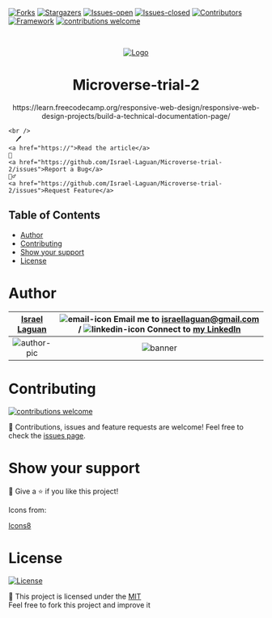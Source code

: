 <!-- PROJECT SHIELDS -->

[![Forks][forks-shield]][forks-url]
[![Stargazers][stars-shield]][stars-url]
[![Issues-open][issues-open-shield]][issues-url]
[![Issues-closed][issues-closed-shield]][issues-url]
[![Contributors][contributors-shield]][contributors-url]
[![Framework][badge-framework]][framework-url]
[![contributions welcome][contributions-welcome]][issues-url]

<!-- PROJECT LOGO -->
<br />
<p align="center">
  <a href="https://">
	  <img src="https://img.icons8.com/color/96/000000/full-image.png" alt="Logo"/>
  </a>

  <h1 align="center">
	Microverse-trial-2
  </h1>

  <p align="center">
    https://learn.freecodecamp.org/responsive-web-design/responsive-web-design-projects/build-a-technical-documentation-page/

    <br />
      🖊️
    <a href="https://">Read the article</a>
    🐞
    <a href="https://github.com/Israel-Laguan/Microverse-trial-2/issues">Report a Bug</a>
    🙋‍♂️
    <a href="https://github.com/Israel-Laguan/Microverse-trial-2/issues">Request Feature</a>

  </p>
</p>

## Table of Contents

- [Author](#author)
- [Contributing](#contributing)
- [Show your support](#show-your-support)
- [License](#license)

# Author

| [Israel Laguan][author-github] | ![email-icon][] Email me to [israellaguan@gmail.com][author-email] / ![linkedin-icon][] Connect to [my LinkedIn][author-linkedin] |
| :----------------------------: | :-------------------------------------------------------------------------------------------------------------------------------: |
|        ![author-pic][]         |                                                             ![banner]                                                             |

<!-- MARKDOWN LINKS & IMAGES -->

[author-pic]: https://avatars2.githubusercontent.com/u/36519478?s=460&v=4
[author-github]: https://israel-laguan.github.io
[author-linkedin]: https://www.linkedin.com/in/israellaguan
[author-email]: mailto:israellaguan@gmail.com
[banner]: https://github.com/Israel-Laguan/Israel-Laguan/raw/master/docs/banner.jpg
[linkedin-icon]: https://img.icons8.com/color/20/000000/linkedin.png
[email-icon]: https://img.icons8.com/color/20/000000/message-squared.png

# Contributing

[![contributions welcome][contributions-welcome]][issues-url]

🤝 Contributions, issues and feature requests are welcome!
Feel free to check the [issues page][issues-url].

# Show your support

🤗 Give a ⭐️ if you like this project!

Icons from:

<a href="https://icons8.com/icon/13917/full-image">Icons8</a>

# License

[![License][badge-license]](http://badges.mit-license.org)

📝 This project is licensed under the [MIT](LICENSE)\
Feel free to fork this project and improve it

<!-- MARKDOWN LINKS & IMAGES -->

[contributors-shield]: https://img.shields.io/github/contributors/Israel-Laguan/Microverse-trial-2?style=for-the-badge
[contributors-url]: https://github.com/Israel-Laguan/Microverse-trial-2/graphs/contributors
[forks-shield]: https://img.shields.io/github/forks/Israel-Laguan/Microverse-trial-2?style=for-the-badge
[forks-url]: https://github.com/Israel-Laguan/Microverse-trial-2/network/members
[stars-shield]: https://img.shields.io/github/stars/Israel-Laguan/Microverse-trial-2?style=for-the-badge
[stars-url]: https://github.com/Israel-Laguan/Microverse-trial-2/stargazers
[issues-open-shield]: https://img.shields.io/github/issues/Israel-Laguan/Microverse-trial-2?style=for-the-badge
[issues-url]: https://github.com/Israel-Laguan/Microverse-trial-2/issues
[issues-closed-shield]: https://img.shields.io/github/issues-closed/Israel-Laguan/Microverse-trial-2?style=for-the-badge
[badge-framework]: https://img.shields.io/badge/framework-here-9cf?style=for-the-badge
[framework-url]: https://google.com
[contributions-welcome]: https://img.shields.io/badge/contributions-welcome-brightgreen.svg?style=for-the-badge
[badge-license]: https://img.shields.io/:license-mit-blue.svg?style=for-the-badge
